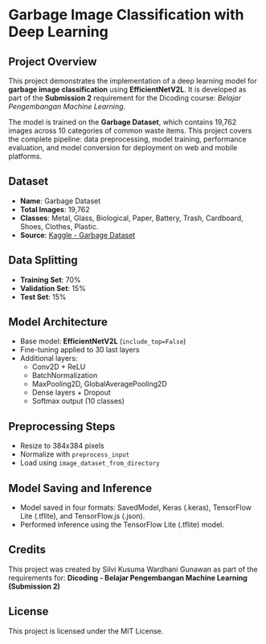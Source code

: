 # Garbage Image Classification with Deep Learning

## Project Overview

This project demonstrates the implementation of a deep learning model for **garbage image classification** using **EfficientNetV2L**. It is developed as part of the **Submission 2** requirement for the Dicoding course: *Belajar Pengembangan Machine Learning*.

The model is trained on the **Garbage Dataset**, which contains 19,762 images across 10 categories of common waste items. This project covers the complete pipeline: data preprocessing, model training, performance evaluation, and model conversion for deployment on web and mobile platforms.

## Dataset

- **Name**: Garbage Dataset
- **Total Images**: 19,762
- **Classes**: Metal, Glass, Biological, Paper, Battery, Trash, Cardboard, Shoes, Clothes, Plastic.
- **Source**: [Kaggle - Garbage Dataset](https://www.kaggle.com/datasets/sumn2u/garbage-classification-v2)


## Data Splitting

- **Training Set**: 70%
- **Validation Set**: 15%
- **Test Set**: 15%

## Model Architecture

- Base model: **EfficientNetV2L** (`include_top=False`)
- Fine-tuning applied to 30 last layers 
- Additional layers:
  - Conv2D + ReLU
  - BatchNormalization
  - MaxPooling2D, GlobalAveragePooling2D
  - Dense layers + Dropout
  - Softmax output (10 classes)

## Preprocessing Steps

- Resize to 384x384 pixels
- Normalize with `preprocess_input`
- Load using `image_dataset_from_directory`

## Model Saving and Inference

- Model saved in four formats: SavedModel, Keras (.keras), TensorFlow Lite (.tflite), and TensorFlow.js (.json).
- Performed inference using the TensorFlow Lite (.tflite) model.

## Credits

This project was created by Silvi Kusuma Wardhani Gunawan as part of the requirements for:
**Dicoding - Belajar Pengembangan Machine Learning (Submission 2)**

## License

This project is licensed under the MIT License.
